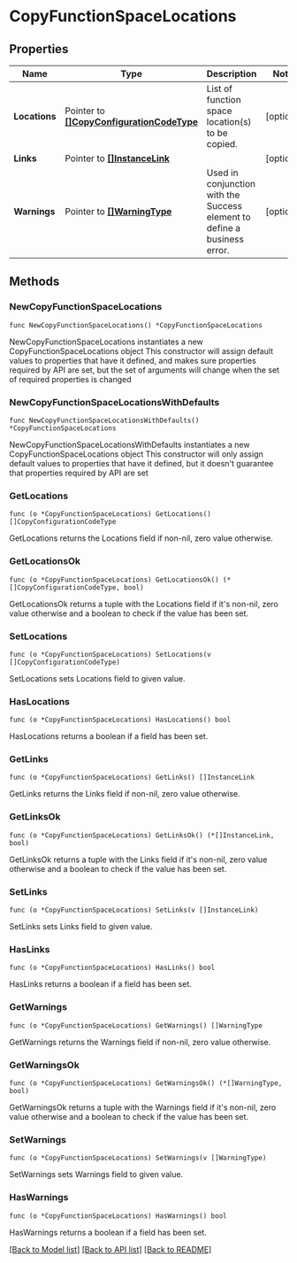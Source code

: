 # CopyFunctionSpaceLocations

## Properties

Name | Type | Description | Notes
------------ | ------------- | ------------- | -------------
**Locations** | Pointer to [**[]CopyConfigurationCodeType**](CopyConfigurationCodeType.md) | List of function space location(s) to be copied. | [optional] 
**Links** | Pointer to [**[]InstanceLink**](InstanceLink.md) |  | [optional] 
**Warnings** | Pointer to [**[]WarningType**](WarningType.md) | Used in conjunction with the Success element to define a business error. | [optional] 

## Methods

### NewCopyFunctionSpaceLocations

`func NewCopyFunctionSpaceLocations() *CopyFunctionSpaceLocations`

NewCopyFunctionSpaceLocations instantiates a new CopyFunctionSpaceLocations object
This constructor will assign default values to properties that have it defined,
and makes sure properties required by API are set, but the set of arguments
will change when the set of required properties is changed

### NewCopyFunctionSpaceLocationsWithDefaults

`func NewCopyFunctionSpaceLocationsWithDefaults() *CopyFunctionSpaceLocations`

NewCopyFunctionSpaceLocationsWithDefaults instantiates a new CopyFunctionSpaceLocations object
This constructor will only assign default values to properties that have it defined,
but it doesn't guarantee that properties required by API are set

### GetLocations

`func (o *CopyFunctionSpaceLocations) GetLocations() []CopyConfigurationCodeType`

GetLocations returns the Locations field if non-nil, zero value otherwise.

### GetLocationsOk

`func (o *CopyFunctionSpaceLocations) GetLocationsOk() (*[]CopyConfigurationCodeType, bool)`

GetLocationsOk returns a tuple with the Locations field if it's non-nil, zero value otherwise
and a boolean to check if the value has been set.

### SetLocations

`func (o *CopyFunctionSpaceLocations) SetLocations(v []CopyConfigurationCodeType)`

SetLocations sets Locations field to given value.

### HasLocations

`func (o *CopyFunctionSpaceLocations) HasLocations() bool`

HasLocations returns a boolean if a field has been set.

### GetLinks

`func (o *CopyFunctionSpaceLocations) GetLinks() []InstanceLink`

GetLinks returns the Links field if non-nil, zero value otherwise.

### GetLinksOk

`func (o *CopyFunctionSpaceLocations) GetLinksOk() (*[]InstanceLink, bool)`

GetLinksOk returns a tuple with the Links field if it's non-nil, zero value otherwise
and a boolean to check if the value has been set.

### SetLinks

`func (o *CopyFunctionSpaceLocations) SetLinks(v []InstanceLink)`

SetLinks sets Links field to given value.

### HasLinks

`func (o *CopyFunctionSpaceLocations) HasLinks() bool`

HasLinks returns a boolean if a field has been set.

### GetWarnings

`func (o *CopyFunctionSpaceLocations) GetWarnings() []WarningType`

GetWarnings returns the Warnings field if non-nil, zero value otherwise.

### GetWarningsOk

`func (o *CopyFunctionSpaceLocations) GetWarningsOk() (*[]WarningType, bool)`

GetWarningsOk returns a tuple with the Warnings field if it's non-nil, zero value otherwise
and a boolean to check if the value has been set.

### SetWarnings

`func (o *CopyFunctionSpaceLocations) SetWarnings(v []WarningType)`

SetWarnings sets Warnings field to given value.

### HasWarnings

`func (o *CopyFunctionSpaceLocations) HasWarnings() bool`

HasWarnings returns a boolean if a field has been set.


[[Back to Model list]](../README.md#documentation-for-models) [[Back to API list]](../README.md#documentation-for-api-endpoints) [[Back to README]](../README.md)


